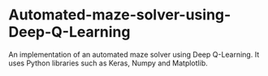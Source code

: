 # Automated-maze-solver-using-Deep-Q-Learning
An implementation of an automated maze solver using Deep Q-Learning. It uses Python libraries such as Keras, Numpy and Matplotlib.
